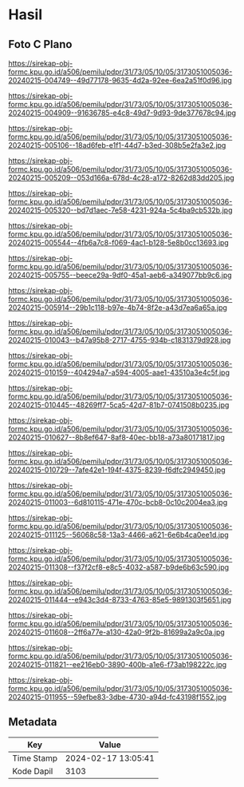 # Hasil

## Foto C Plano

https://sirekap-obj-formc.kpu.go.id/a506/pemilu/pdpr/31/73/05/10/05/3173051005036-20240215-004749--49d77178-9635-4d2a-92ee-6ea2a51f0d96.jpg

https://sirekap-obj-formc.kpu.go.id/a506/pemilu/pdpr/31/73/05/10/05/3173051005036-20240215-004909--91636785-e4c8-49d7-9d93-9de377678c94.jpg

https://sirekap-obj-formc.kpu.go.id/a506/pemilu/pdpr/31/73/05/10/05/3173051005036-20240215-005106--18ad6feb-e1f1-44d7-b3ed-308b5e2fa3e2.jpg

https://sirekap-obj-formc.kpu.go.id/a506/pemilu/pdpr/31/73/05/10/05/3173051005036-20240215-005209--053d166a-678d-4c28-a172-8262d83dd205.jpg

https://sirekap-obj-formc.kpu.go.id/a506/pemilu/pdpr/31/73/05/10/05/3173051005036-20240215-005320--bd7d1aec-7e58-4231-924a-5c4ba9cb532b.jpg

https://sirekap-obj-formc.kpu.go.id/a506/pemilu/pdpr/31/73/05/10/05/3173051005036-20240215-005544--4fb6a7c8-f069-4ac1-b128-5e8b0cc13693.jpg

https://sirekap-obj-formc.kpu.go.id/a506/pemilu/pdpr/31/73/05/10/05/3173051005036-20240215-005755--beece29a-9df0-45a1-aeb6-a349077bb9c6.jpg

https://sirekap-obj-formc.kpu.go.id/a506/pemilu/pdpr/31/73/05/10/05/3173051005036-20240215-005914--29b1c118-b97e-4b74-8f2e-a43d7ea6a65a.jpg

https://sirekap-obj-formc.kpu.go.id/a506/pemilu/pdpr/31/73/05/10/05/3173051005036-20240215-010043--b47a95b8-2717-4755-934b-c1831379d928.jpg

https://sirekap-obj-formc.kpu.go.id/a506/pemilu/pdpr/31/73/05/10/05/3173051005036-20240215-010159--404294a7-a594-4005-aae1-43510a3e4c5f.jpg

https://sirekap-obj-formc.kpu.go.id/a506/pemilu/pdpr/31/73/05/10/05/3173051005036-20240215-010445--48269ff7-5ca5-42d7-81b7-0741508b0235.jpg

https://sirekap-obj-formc.kpu.go.id/a506/pemilu/pdpr/31/73/05/10/05/3173051005036-20240215-010627--8b8ef647-8af8-40ec-bb18-a73a80171817.jpg

https://sirekap-obj-formc.kpu.go.id/a506/pemilu/pdpr/31/73/05/10/05/3173051005036-20240215-010729--7afe42e1-194f-4375-8239-f6dfc2949450.jpg

https://sirekap-obj-formc.kpu.go.id/a506/pemilu/pdpr/31/73/05/10/05/3173051005036-20240215-011003--6d810115-471e-470c-bcb8-0c10c2004ea3.jpg

https://sirekap-obj-formc.kpu.go.id/a506/pemilu/pdpr/31/73/05/10/05/3173051005036-20240215-011125--56068c58-13a3-4466-a621-6e6b4ca0ee1d.jpg

https://sirekap-obj-formc.kpu.go.id/a506/pemilu/pdpr/31/73/05/10/05/3173051005036-20240215-011308--f37f2cf8-e8c5-4032-a587-b9de6b63c590.jpg

https://sirekap-obj-formc.kpu.go.id/a506/pemilu/pdpr/31/73/05/10/05/3173051005036-20240215-011444--e943c3d4-8733-4763-85e5-9891303f5651.jpg

https://sirekap-obj-formc.kpu.go.id/a506/pemilu/pdpr/31/73/05/10/05/3173051005036-20240215-011608--2ff6a77e-a130-42a0-9f2b-81699a2a9c0a.jpg

https://sirekap-obj-formc.kpu.go.id/a506/pemilu/pdpr/31/73/05/10/05/3173051005036-20240215-011821--ee216eb0-3890-400b-a1e6-f73ab198222c.jpg

https://sirekap-obj-formc.kpu.go.id/a506/pemilu/pdpr/31/73/05/10/05/3173051005036-20240215-011955--59efbe83-3dbe-4730-a94d-fc43198f1552.jpg


## Metadata

| Key        | Value               |
| ---------- | ------------------- |
| Time Stamp | 2024-02-17 13:05:41 |
| Kode Dapil | 3103                |



